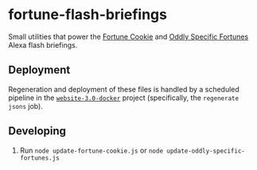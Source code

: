 # fortune-flash-briefings

Small utilities that power the [Fortune
Cookie](https://www.amazon.ca/Nathan-Friend-Fortune-Cookie/dp/B07DMYQPTS) and
[Oddly Specific Fortunes](https://www.amazon.com/gp/product/B07DNTS3MP) Alexa
flash briefings.

## Deployment

Regeneration and deployment of these files is handled by a scheduled pipeline in
the [`website-3.0-docker`](https://gitlab.com/nfriend/website-3.0-docker)
project (specifically, the `regenerate jsons` job).

## Developing

1. Run `node update-fortune-cookie.js` or `node update-oddly-specific-fortunes.js`
